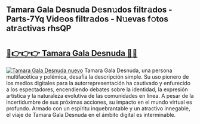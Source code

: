 ## Tamara Gala Desnuda D𝚎sn𝚞dos filtr𝚊dos - Parts-7Yq Vid𝚎os filtr𝚊dos - N𝚞evas f𝚘tos atr𝚊ctivas rhsQP

# <h2><a href="http://mb9xln.tromn.icu/?c=Tamara+Gala+Desnuda">🔗👉👉👉 Tamara Gala Desnuda 🔗🔗</a></h2>

[![Tamara Gala Desnuda nuevo](https://i.imgur.com/pEAQMta.gif)](http://mb9xln.tromn.icu/?c=Tamara+Gala+Desnuda)
Tamara Gala Desnuda, una persona multifacética y polémica, desafía la descripción simple. Su uso pionero de los medios digitales para la autorrepresentación ha cautivado y enfurecido a los espectadores, encendiendo debates sobre la identidad, la expresión artística y la naturaleza evolutiva de las comunidades en línea. A pesar de la incertidumbre de sus próximas acciones, su impacto en el mundo virtual es profundo. Armado con un espíritu inquebrantable y un atractivo innegable, el viaje de Tamara Gala Desnuda en el ámbito digital es interminable.
